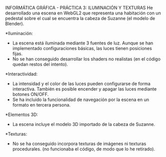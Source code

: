 INFORMÁTICA GRÁFICA - PRÁCTICA 3: ILUMINACIÓN Y TEXTURAS
He desarrollado una escena en WebGL2 que representa una habitación con un pedestal sobre el cual se encuentra la cabeza de Suzanne (el modelo de Blender).

*Iluminación:
- La escena está iluminada mediante 3 fuentes de luz. Aunque se han implementado configuraciones básicas, las luces tienen posiciones fijas.
- No se han conseguido desarrollar los shaders no realistas (en el código quedan restos del intento).

*Interactividad:
- La intensidad y el color de las luces pueden configurarse de forma interactiva. También es posible encender y apagar las luces mediante botones ON/OFF.
- Se ha incluido la funcionalidad de navegación por la escena en un formato en tercera persona.

*Elementos 3D:
- La escena incluye el modelo 3D importado de la cabeza de Suzanne.

*Texturas:
- No se ha conseguido incorpora texturas de imágenes ni texturas procedurales. (no funcionaba el código, de modo que lo he retirado).
